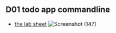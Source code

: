 ## D01 todo app commandline 
- [the lab sheet](https://docs.google.com/document/d/1b0X_XUxIJ8GEfv5nLmdcIxRaeuxRZvETsGKlSppSePc/edit)
![Screenshot (147)](https://user-images.githubusercontent.com/78083890/215097030-bd9618a5-20c1-467e-9d83-e6aaf91f384d.png)
